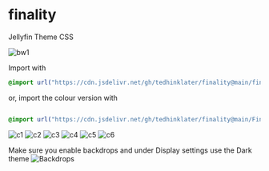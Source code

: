 # finality
Jellyfin Theme CSS

![bw1](https://i.imgur.com/hqwHYmR.gif)

Import with

```css
@import url("https://cdn.jsdelivr.net/gh/tedhinklater/finality@main/finality.css");

```

or, import the colour version with

```css

@import url("https://cdn.jsdelivr.net/gh/tedhinklater/finality@main/Finality-Coloured.css");

```

![c1](https://i.imgur.com/ktCaoIU.gif)
![c2](https://i.imgur.com/QPHEaM4.gif)
![c3](https://i.imgur.com/KKYxnct.gif)
![c4](https://i.imgur.com/4QA55l6.gif)
![c5](https://i.imgur.com/x1m00rB.gif)
![c6](https://i.imgur.com/24jkNLy.gif)

Make sure you enable backdrops and under Display settings use the Dark theme
![Backdrops](https://i.imgur.com/18D9IO3.png)
